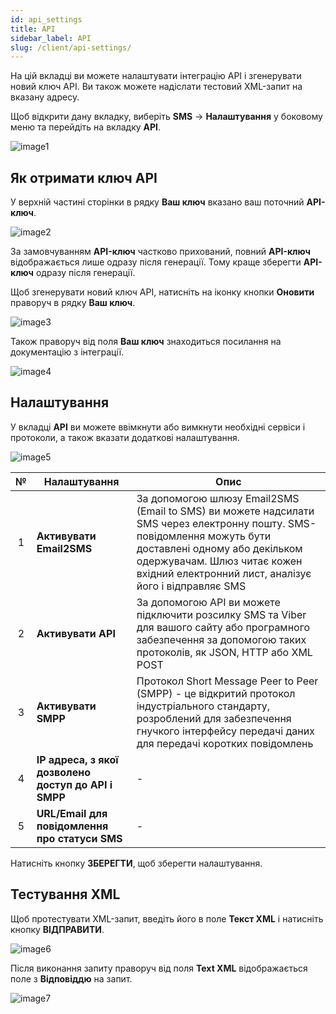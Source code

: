 ```yaml
---
id: api_settings
title: API
sidebar_label: API
slug: /client/api-settings/
---
```


На цій вкладці ви можете налаштувати інтеграцію API і згенерувати новий ключ API. Ви також можете надіслати тестовий XML-запит на вказану адресу.

Щоб відкрити дану вкладку, виберіть **SMS** → **Налаштування** у боковому меню та перейдіть на вкладку **API**.

![image1](/img/uk/client_settings_api/image1.png)

## Як отримати ключ API

У верхній частині сторінки в рядку **Ваш ключ** вказано ваш поточний **API-ключ**.

![image2](/img/uk/client_settings_api/image2.png)

За замовчуванням **API-ключ** частково прихований, повний **API-ключ** відображається лише одразу після генерації. Тому краще зберегти **API-ключ** одразу після генерації.

Щоб згенерувати новий ключ API, натисніть на іконку кнопки **Оновити** праворуч в рядку **Ваш ключ**.

![image3](/img/uk/client_settings_api/image3.png)

Також праворуч від поля **Ваш ключ** знаходиться посилання на документацію з інтеграції.

![image4](/img/uk/client_settings_api/image4.png)

## Налаштування

У вкладці **API** ви можете ввімкнути або вимкнути необхідні сервіси і протоколи, а також вказати додаткові налаштування.

![image5](/img/uk/client_settings_api/image5.png)

|  №  | Налаштування | Опис |
| :-: | ------------ | ---- |
| 1 | **Активувати Email2SMS** | За допомогою шлюзу Email2SMS (Email to SMS) ви можете надсилати SMS через електронну пошту. SMS-повідомлення можуть бути доставлені одному або декільком одержувачам. Шлюз читає кожен вхідний електронний лист, аналізує його і відправляє SMS |
| 2 | **Активувати API** | За допомогою API ви можете підключити розсилку SMS та Viber для вашого сайту або програмного забезпечення за допомогою таких протоколів, як JSON, HTTP або XML POST |
| 3 | **Активувати SMPP** | Протокол Short Message Peer to Peer (SMPP) - це відкритий протокол індустріального стандарту, розроблений для забезпечення гнучкого інтерфейсу передачі даних для передачі коротких повідомлень |
| 4 | **IP адреса, з якої дозволено доступ до API і SMPP** | - |
| 5 | **URL/Email для повідомлення про статуси SMS** | - |

Натисніть кнопку **ЗБЕРЕГТИ**, щоб зберегти налаштування.

## Тестування XML

Щоб протестувати XML-запит, введіть його в поле **Текст XML** і натисніть кнопку **ВІДПРАВИТИ**.

![image6](/img/uk/client_settings_api/image6.png)

Після виконання запиту праворуч від поля **Text XML** відображається поле з **Відповіддю** на запит.

![image7](/img/uk/client_settings_api/image7.png)
